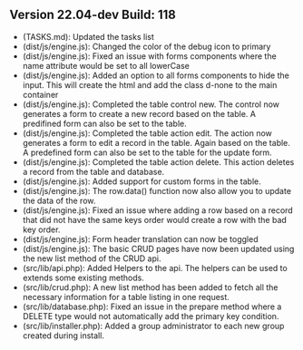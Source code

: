 ## Version 22.04-dev Build: 118
* (TASKS.md): Updated the tasks list
* (dist/js/engine.js): Changed the color of the debug icon to primary
* (dist/js/engine.js): Fixed an issue with forms components where the name attribute would be set to all lowerCase
* (dist/js/engine.js): Added an option to all forms components to hide the input. This will create the html and add the class d-none to the main container
* (dist/js/engine.js): Completed the table control new. The control now generates a form to create a new record based on the table. A predifined form can also be set to the table.
* (dist/js/engine.js): Completed the table action edit. The action now generates a form to edit a record in the table. Again based on the table. A predefined form can also be set to the table for the update form.
* (dist/js/engine.js): Completed the table action delete. This action deletes a record from the table and database.
* (dist/js/engine.js): Added support for custom forms in the table.
* (dist/js/engine.js): The row.data() function now also allow you to update the data of the row.
* (dist/js/engine.js): Fixed an issue where adding a row based on a record that did not have the same keys order would create a row with the bad key order.
* (dist/js/engine.js): Form header translation can now be toggled
* (dist/js/engine.js): The basic CRUD pages have now been updated using the new list method of the CRUD api.
* (src/lib/api.php): Added Helpers to the api. The helpers can be used to extends some existing methods.
* (src/lib/crud.php): A new list method has been added to fetch all the necessary information for a table listing in one request.
* (src/lib/database.php): Fixed an issue in the prepare method where a DELETE type would not automatically add the primary key condition.
* (src/lib/installer.php): Added a group administrator to each new group created during install.
